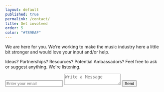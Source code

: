 ```yaml
---
layout: default
published: true
permalink: /contact/
title: Get involved
order: 5
color: "#789EAF"
---
```


We are here for you. We're working to make the music industry here a little bit stronger and would love your input and/or help.

Ideas? Partnerships? Resources? Potential Ambassadors? Feel free to ask or suggest anything. We're listening.

<form class="contact" action="https://formspree.io/joedbarham@gmail.com"
      method="POST">
  <input id="email" type="email" name="_replyto" placeholder="Enter your email" required>
  <input type="hidden" name="_next" value="/thanks" />
  <textarea id="message" type="text" name="name" placeholder="Write a Message"></textarea>
  <input type="submit" value="Send">
</form>
